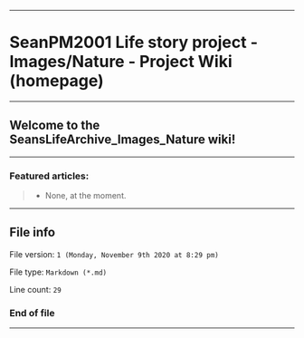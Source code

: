 
***

# SeanPM2001 Life story project - Images/Nature - Project Wiki (homepage)

***

## Welcome to the SeansLifeArchive_Images_Nature wiki!

***

### Featured articles:

> * None, at the moment.

***

## File info

File version: `1 (Monday, November 9th 2020 at 8:29 pm)`

File type: `Markdown (*.md)`

Line count: `29`

### End of file

***
